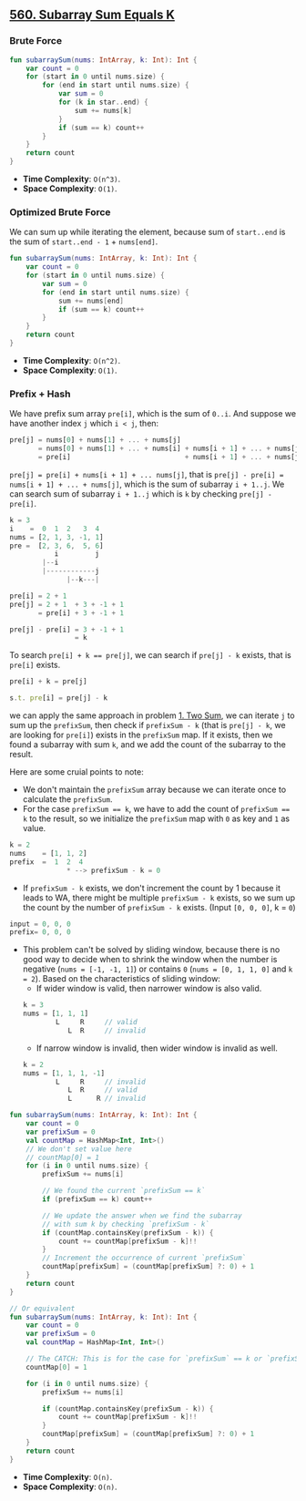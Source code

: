 ## [560. Subarray Sum Equals K](https://leetcode.com/problems/subarray-sum-equals-k/)

### Brute Force
```kotlin
fun subarraySum(nums: IntArray, k: Int): Int {
    var count = 0
    for (start in 0 until nums.size) {
        for (end in start until nums.size) {
            var sum = 0
            for (k in star..end) {
                sum += nums[k]
            }
            if (sum == k) count++
        }
    }
    return count
}
```

* **Time Complexity**: `O(n^3)`.
* **Space Complexity**: `O(1)`.

### Optimized Brute Force
We can sum up while iterating the element, because sum of `start..end` is the sum of `start..end - 1` + `nums[end]`.

```kotlin
fun subarraySum(nums: IntArray, k: Int): Int {
    var count = 0
    for (start in 0 until nums.size) {
        var sum = 0
        for (end in start until nums.size) {
            sum += nums[end]
            if (sum == k) count++
        }
    }
    return count
}
```

* **Time Complexity**: `O(n^2)`.
* **Space Complexity**: `O(1)`.

### Prefix + Hash
We have prefix sum array `pre[i]`, which is the sum of `0..i`. And suppose we have another index `j` which `i < j`, then:

```js
pre[j] = nums[0] + nums[1] + ... + nums[j]
       = nums[0] + nums[1] + ... + nums[i] + nums[i + 1] + ... + nums[j]
       = pre[i]                            + nums[i + 1] + ... + nums[j]
```

`pre[j] = pre[i] + nums[i + 1] + ... nums[j]`, that is `pre[j] - pre[i] = nums[i + 1] + ... + nums[j]`, which is the sum of subarray `i + 1..j`. We can search sum of subarray `i + 1..j` which is `k` by checking `pre[j] - pre[i]`.

```js
k = 3
i    =  0  1  2   3  4
nums = [2, 1, 3, -1, 1]
pre =  [2, 3, 6,  5, 6]
           i         j
        |--i
        |------------j
              |--k---|           

pre[i] = 2 + 1
pre[j] = 2 + 1  + 3 + -1 + 1
       = pre[i] + 3 + -1 + 1

pre[j] - pre[i] = 3 + -1 + 1
                = k
```

To search `pre[i] + k == pre[j]`, we can search if `pre[j] - k` exists, that is `pre[i]` exists.

```js
pre[i] + k = pre[j]

s.t. pre[i] = pre[j] - k
```

we can apply the same approach in problem [1. Two Sum](../leetcode/1.two-sum.md), we can iterate `j` to sum up the `prefixSum`, then check if `prefixSum - k` (that is `pre[j] - k`, we are looking for `pre[i]`) exists in the `prefixSum` map. If it exists, then we found a subarray with sum `k`, and we add the count of the subarray to the result.

Here are some cruial points to note:
* We don't maintain the `prefixSum` array because we can iterate once to calculate the `prefixSum`.
* For the case `prefixSum == k`, we have to add the count of `prefixSum == k` to the result, so we initialize the `prefixSum` map with `0` as key and `1` as value.

```js
k = 2
nums    = [1, 1, 2]
prefix  =  1  2  4
              * --> prefixSum - k = 0
```

* If `prefixSum - k` exists, we don't increment the count by 1 because it leads to WA, there might be multiple `prefixSum - k` exists, so we sum up the count by the number of `prefixSum - k` exists. (Input `[0, 0, 0]`, k = `0`)

```js
input = 0, 0, 0
prefix= 0, 0, 0
```
* This problem can't be solved by sliding window, because there is no good way to decide when to shrink the window when the number is negative (`nums = [-1, -1, 1]`) or contains `0` (`nums = [0, 1, 1, 0]` and `k = 2`). Based on the characteristics of sliding window:
    * If wider window is valid, then narrower window is also valid.
    ```js
    k = 3
    nums = [1, 1, 1]
            L     R     // valid
               L  R     // invalid
    ```
    * If narrow window is invalid, then wider window is invalid as well.
    ```js
    k = 2
    nums = [1, 1, 1, -1]
            L     R     // invalid
               L  R     // valid
               L      R // invalid
    ```

```kotlin
fun subarraySum(nums: IntArray, k: Int): Int {
    var count = 0
    var prefixSum = 0
    val countMap = HashMap<Int, Int>()
    // We don't set value here 
    // countMap[0] = 1
    for (i in 0 until nums.size) {
        prefixSum += nums[i]

        // We found the current `prefixSum == k`
        if (prefixSum == k) count++

        // We update the answer when we find the subarray 
        // with sum k by checking `prefixSum - k`
        if (countMap.containsKey(prefixSum - k)) {
            count += countMap[prefixSum - k]!!
        }
        // Increment the occurrence of current `prefixSum`
        countMap[prefixSum] = (countMap[prefixSum] ?: 0) + 1
    }
    return count
}

// Or equivalent
fun subarraySum(nums: IntArray, k: Int): Int {
    var count = 0
    var prefixSum = 0
    val countMap = HashMap<Int, Int>()

    // The CATCH: This is for the case for `prefixSum` == k or `prefixSum - k == 0`
    countMap[0] = 1

    for (i in 0 until nums.size) {
        prefixSum += nums[i]

        if (countMap.containsKey(prefixSum - k)) {
            count += countMap[prefixSum - k]!!
        }
        countMap[prefixSum] = (countMap[prefixSum] ?: 0) + 1
    }
    return count
}
```

* **Time Complexity**: `O(n)`.
* **Space Complexity**: `O(n)`.